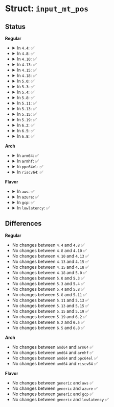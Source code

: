 # Struct: <code>input_mt_pos</code>

## Status
<b>Regular</b>
<ul>
<li>
<details>
<summary>In <code>4.4</code>: ✅</summary>

```c
struct input_mt_pos {
    s16 x;
    s16 y;
};
```
</details>
</li>
<li>
<details>
<summary>In <code>4.8</code>: ✅</summary>

```c
struct input_mt_pos {
    s16 x;
    s16 y;
};
```
</details>
</li>
<li>
<details>
<summary>In <code>4.10</code>: ✅</summary>

```c
struct input_mt_pos {
    s16 x;
    s16 y;
};
```
</details>
</li>
<li>
<details>
<summary>In <code>4.13</code>: ✅</summary>

```c
struct input_mt_pos {
    s16 x;
    s16 y;
};
```
</details>
</li>
<li>
<details>
<summary>In <code>4.15</code>: ✅</summary>

```c
struct input_mt_pos {
    s16 x;
    s16 y;
};
```
</details>
</li>
<li>
<details>
<summary>In <code>4.18</code>: ✅</summary>

```c
struct input_mt_pos {
    s16 x;
    s16 y;
};
```
</details>
</li>
<li>
<details>
<summary>In <code>5.0</code>: ✅</summary>

```c
struct input_mt_pos {
    s16 x;
    s16 y;
};
```
</details>
</li>
<li>
<details>
<summary>In <code>5.3</code>: ✅</summary>

```c
struct input_mt_pos {
    s16 x;
    s16 y;
};
```
</details>
</li>
<li>
<details>
<summary>In <code>5.4</code>: ✅</summary>

```c
struct input_mt_pos {
    s16 x;
    s16 y;
};
```
</details>
</li>
<li>
<details>
<summary>In <code>5.8</code>: ✅</summary>

```c
struct input_mt_pos {
    s16 x;
    s16 y;
};
```
</details>
</li>
<li>
<details>
<summary>In <code>5.11</code>: ✅</summary>

```c
struct input_mt_pos {
    s16 x;
    s16 y;
};
```
</details>
</li>
<li>
<details>
<summary>In <code>5.13</code>: ✅</summary>

```c
struct input_mt_pos {
    s16 x;
    s16 y;
};
```
</details>
</li>
<li>
<details>
<summary>In <code>5.15</code>: ✅</summary>

```c
struct input_mt_pos {
    s16 x;
    s16 y;
};
```
</details>
</li>
<li>
<details>
<summary>In <code>5.19</code>: ✅</summary>

```c
struct input_mt_pos {
    s16 x;
    s16 y;
};
```
</details>
</li>
<li>
<details>
<summary>In <code>6.2</code>: ✅</summary>

```c
struct input_mt_pos {
    s16 x;
    s16 y;
};
```
</details>
</li>
<li>
<details>
<summary>In <code>6.5</code>: ✅</summary>

```c
struct input_mt_pos {
    s16 x;
    s16 y;
};
```
</details>
</li>
<li>
<details>
<summary>In <code>6.8</code>: ✅</summary>

```c
struct input_mt_pos {
    s16 x;
    s16 y;
};
```
</details>
</li>
</ul>
<b>Arch</b>
<ul>
<li>
<details>
<summary>In <code>arm64</code>: ✅</summary>

```c
struct input_mt_pos {
    s16 x;
    s16 y;
};
```
</details>
</li>
<li>
<details>
<summary>In <code>armhf</code>: ✅</summary>

```c
struct input_mt_pos {
    s16 x;
    s16 y;
};
```
</details>
</li>
<li>
<details>
<summary>In <code>ppc64el</code>: ✅</summary>

```c
struct input_mt_pos {
    s16 x;
    s16 y;
};
```
</details>
</li>
<li>
<details>
<summary>In <code>riscv64</code>: ✅</summary>

```c
struct input_mt_pos {
    s16 x;
    s16 y;
};
```
</details>
</li>
</ul>
<b>Flavor</b>
<ul>
<li>
<details>
<summary>In <code>aws</code>: ✅</summary>

```c
struct input_mt_pos {
    s16 x;
    s16 y;
};
```
</details>
</li>
<li>
<details>
<summary>In <code>azure</code>: ✅</summary>

```c
struct input_mt_pos {
    s16 x;
    s16 y;
};
```
</details>
</li>
<li>
<details>
<summary>In <code>gcp</code>: ✅</summary>

```c
struct input_mt_pos {
    s16 x;
    s16 y;
};
```
</details>
</li>
<li>
<details>
<summary>In <code>lowlatency</code>: ✅</summary>

```c
struct input_mt_pos {
    s16 x;
    s16 y;
};
```
</details>
</li>
</ul>

## Differences
<b>Regular</b>
<ul>
<li>
No changes between <code>4.4</code> and <code>4.8</code> ✅
</li>
<li>
No changes between <code>4.8</code> and <code>4.10</code> ✅
</li>
<li>
No changes between <code>4.10</code> and <code>4.13</code> ✅
</li>
<li>
No changes between <code>4.13</code> and <code>4.15</code> ✅
</li>
<li>
No changes between <code>4.15</code> and <code>4.18</code> ✅
</li>
<li>
No changes between <code>4.18</code> and <code>5.0</code> ✅
</li>
<li>
No changes between <code>5.0</code> and <code>5.3</code> ✅
</li>
<li>
No changes between <code>5.3</code> and <code>5.4</code> ✅
</li>
<li>
No changes between <code>5.4</code> and <code>5.8</code> ✅
</li>
<li>
No changes between <code>5.8</code> and <code>5.11</code> ✅
</li>
<li>
No changes between <code>5.11</code> and <code>5.13</code> ✅
</li>
<li>
No changes between <code>5.13</code> and <code>5.15</code> ✅
</li>
<li>
No changes between <code>5.15</code> and <code>5.19</code> ✅
</li>
<li>
No changes between <code>5.19</code> and <code>6.2</code> ✅
</li>
<li>
No changes between <code>6.2</code> and <code>6.5</code> ✅
</li>
<li>
No changes between <code>6.5</code> and <code>6.8</code> ✅
</li>
</ul>
<b>Arch</b>
<ul>
<li>
No changes between <code>amd64</code> and <code>arm64</code> ✅
</li>
<li>
No changes between <code>amd64</code> and <code>armhf</code> ✅
</li>
<li>
No changes between <code>amd64</code> and <code>ppc64el</code> ✅
</li>
<li>
No changes between <code>amd64</code> and <code>riscv64</code> ✅
</li>
</ul>
<b>Flavor</b>
<ul>
<li>
No changes between <code>generic</code> and <code>aws</code> ✅
</li>
<li>
No changes between <code>generic</code> and <code>azure</code> ✅
</li>
<li>
No changes between <code>generic</code> and <code>gcp</code> ✅
</li>
<li>
No changes between <code>generic</code> and <code>lowlatency</code> ✅
</li>
</ul>
